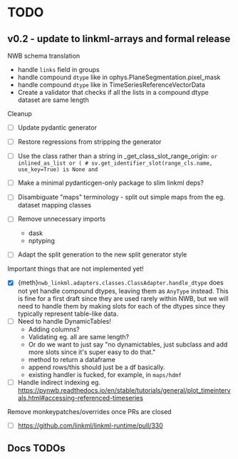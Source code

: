# TODO

## v0.2 - update to linkml-arrays and formal release

NWB schema translation
- handle `links` field in groups
- handle compound `dtype` like in ophys.PlaneSegmentation.pixel_mask
- handle compound `dtype` like in TimeSeriesReferenceVectorData
- Create a validator that checks if all the lists in a compound dtype dataset are same length

Cleanup
- [ ] Update pydantic generator
- [ ] Restore regressions from stripping the generator
- [ ] Use the class rather than a string in _get_class_slot_range_origin:
      ```
      or inlined_as_list
      or (
      # sv.get_identifier_slot(range_cls.name, use_key=True) is None and
      ``` 
                
- [ ] Make a minimal pydanticgen-only package to slim linkml deps?
- [ ] Disambiguate "maps" terminology - split out simple maps from the eg. dataset mapping classes
- [ ] Remove unnecessary imports
  - dask
  - nptyping
- [ ] Adapt the split generation to the new split generator style 

Important things that are not implemented yet!

- [x] {meth}`nwb_linkml.adapters.classes.ClassAdapter.handle_dtype` does not yet handle compound dtypes,
  leaving them as `AnyType` instead. This is fine for a first draft since they are used rarely within
  NWB, but we will need to handle them by making slots for each of the dtypes since they typically
  represent table-like data.
- [ ] Need to handle DynamicTables!
  - Adding columns?
  - Validating eg. all are same length?
  - Or do we want to just say "no dynamictables, just subclass and add more slots since it's super easy to do that."
  - method to return a dataframe
  - append rows/this should just be a df basically.
  - existing handler is fucked, for example, in `maps/hdmf`
- [ ] Handle indirect indexing eg. https://pynwb.readthedocs.io/en/stable/tutorials/general/plot_timeintervals.html#accessing-referenced-timeseries

Remove monkeypatches/overrides once PRs are closed
- [ ] https://github.com/linkml/linkml-runtime/pull/330

## Docs TODOs

```{todolist}
```
